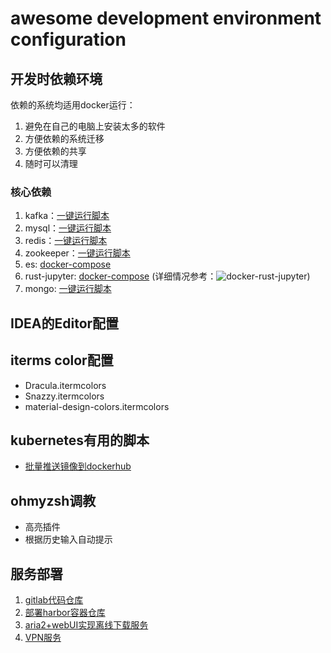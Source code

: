 # awesome development environment configuration

## 开发时依赖环境

依赖的系统均适用docker运行：

1. 避免在自己的电脑上安装太多的软件
2. 方便依赖的系统迁移
3. 方便依赖的共享
4. 随时可以清理

### 核心依赖

1. kafka：[一键运行脚本](./dev/kafka/start_kafka.sh)
2. mysql：[一键运行脚本](./dev/mysql/start_mysql.sh)
3. redis：[一键运行脚本](./dev/redis/start_redis.sh)
4. zookeeper：[一键运行脚本](./dev/zookeeper/start_zookeeper.sh)
5. es: [docker-compose](./dev/es/docker-compose.yml)
6. rust-jupyter: [docker-compose](./dev/rust/docker-compose.yml) (详细情况参考：![docker-rust-jupyter](https://github.com/hgfkeep/rust-jupyter))
7. mongo: [一键运行脚本](./dev/mongo/start_mongo.sh)


## IDEA的Editor配置


## iterms color配置

* Dracula.itermcolors
* Snazzy.itermcolors
* material-design-colors.itermcolors

## kubernetes有用的脚本

* [批量推送镜像到dockerhub](./kubernetes/push_images_to_registry.sh)

## ohmyzsh调教

* 高亮插件
* 根据历史输入自动提示

## 服务部署

1. [gitlab代码仓库](./service/gitlab/start_gitlab.sh)
2. [部署harbor容器仓库](./service/harbor.md)
3. [aria2+webUI实现离线下载服务](./service/offline_downloader.md)
4. [VPN服务](./service/vpn)


